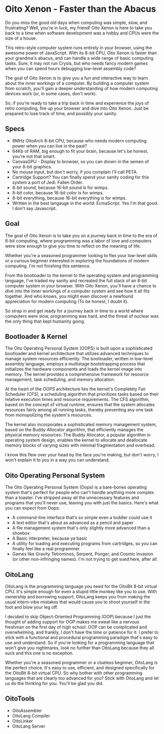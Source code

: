 # Oito Xenon - Faster than the Abacus

Do you miss the good old days when computing was simple, slow, and frustrating? Well, you're in luck, my friend! Oito Xenon is here to take you back to a time when software development was a hobby and CPUs were the size of a house.

This retro-style computer system runs entirely in your browser, using the awesome power of JavaScript. With its 8-bit CPU, Oito Xenon is faster than your grandma's abacus, and can handle a wide range of basic computing tasks. Sure, it may not run Crysis, but who needs fancy modern games when you can spend hours debugging low-level assembly code?

The goal of Oito Xenon is to give you a fun and interactive way to learn about the inner workings of a computer. By building a computer system from scratch, you'll gain a deeper understanding of how modern computing devices work (or, in some cases, don't work).

So, if you're ready to take a trip back in time and experience the joys of retro computing, fire up your browser and dive into Oito Xenon. Just be prepared to lose track of time, and possibly your sanity.

## Specs

- 8MHz OitoArch 8-bit CPU, because who needs modern computing power when you can live in the past?
- 64Kb of RAM, big enough to fit your brain, because let's be honest, you're not that smart.
- CanvasGPU - Display to browser, so you can drown in the semen of your 8-bit graphics.
- No mouse input, but don't worry, if you complain I'll call PETA.
- Cartridge Support? You can finally spend your sanity coding for this system a port of Jedi: Fallen Order.
- 8-bit sound, because 16-bit sound is for wimps.
- 8-bit color, because 16-bit color is for wimps.
- 8-bit everything, because 16-bit everything is for wimps.
- Written in the best langauge in the world: EcmaScript. Yes I'm that good. I don't say Javascript.

## Goal

The goal of Oito Xenon is to take you on a journey back in time to the era of 8-bit computing, where programming was a labor of love and computers were slow enough to give you time to reflect on the meaning of life.

Whether you're a seasoned programmer looking to flex your low-level skills or a curious beginner interested in exploring the foundations of modern computing. I'm not finishing this sentence.

From the bootloader to the kernel to the operating system and programming language, I've traded my sanity and recreated the full stack of an 8-bit computer system in your browser. With Oito Xenon, you'll have a chance to dive into the inner workings of a computer system and see how it all fits together. And who knows, you might even discover a newfound appreciation for modern computing (To be honest, I doubt it).

So strap in and get ready for a journey back in time to a world where computers were slow, programming was hard, and the threat of nuclear was the only thing that kept humanity going.

## Bootloader & Kernel

The Oito Operating Personal System (OOPS) is built upon a sophisticated bootloader and kernel architecture that utilizes advanced techniques to manage system resources efficiently. The bootloader, written in low-level assembly language, employs a multistage bootstrapping process that initializes the hardware components and loads the kernel image into memory. The kernel provides a comprehensive framework for resource management, task scheduling, and memory allocation.

At the heart of the OOPS architecture lies the kernel's Completely Fair Scheduler (CFS), a scheduling algorithm that prioritizes tasks based on their relative execution times and resource requirements. The CFS algorithm, based on the concept of virtual runtime, ensures that the system allocates resources fairly among all running tasks, thereby preventing any one task from monopolizing the system's resources.

The kernel also incorporates a sophisticated memory management system, based on the Buddy Allocator algorithm, that efficiently manages the physical memory resources. The Buddy Allocator, a popular algorithm in operating system design, enables the kernel to allocate and deallocate memory blocks of varying sizes with minimal fragmentation and overhead.

I know this flew over your head by the face you're making, but don't worry, I won't explain it to you in a way you can understand.

## Oito Operating Personal System

The Oito Operating Personal System (Oops) is a bare-bones operating system that's perfect for people who can't handle anything more complex than a toaster. I've stripped away all the unnecessary features and programs that you'll never use, leaving you with just the basics. Here's what you can expect from Oops:

- A command-line interface that's so simple even a toddler could use it
- A text editor that's about as advanced as a pencil and paper
- A file management system that's only slightly more advanced than a shoebox
- A Basic interpreter, because ya basic
- A utility for loading and executing programs from cartridges, so you can finally feel like a real programmer
- Games like Gravity Tetrominos, Serpent, Ponger, and Cosmic Invasion (or other non-infringing names). I'm not trying to get sued here, after all.


## OitoLang

OitoLang is the programming language you need for the OitoBit 8-bit virtual CPU. It's simple enough for even a stupid little monkey like you to use. With ownership and borrowing support, OitoLang keeps you from making the usual intern-vibe mistakes that would cause you to shoot yourself in the foot and blow your leg off.

I decided to skip Object-Oriented Programming (OOP) because I just the thought of adding support for OOP makes me sweat like a nervous freshman on the first day of high school. OOP can be complicated and overwhelming, and frankly, I don't have the time or patience for it. I prefer to stick with a functional and procedural programming paradigm that's easy to use and understand. So if you're looking for a programming language that won't give you nightmares, look no further than OitoLang because they all suck and this one is no exception.

Whether you're a seasoned programmer or a clueless beginner, OitoLang is the perfect choice. It's easy to use, efficient, and designed specifically for the OitoBit 8-bit virtual CPU. So why bother with other programming languages that are clearly too advanced for you? Stick with OitoLang and let us do the thinking for you. You'll be glad you did.


## OitoTools

- OitoAssembler
- OitoLang Compiler
- OitoLinker
- OitoLang Server
